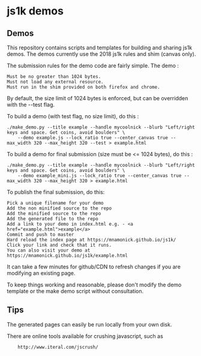 # js1k demos

## Demos

This repository contains scripts and templates for building and sharing js1k demos.
The demos currently use the 2018 js1k rules and shim (canvas only).

The submission rules for the demo code are fairly simple. The demo :

    Must be no greater than 1024 bytes.
    Must not load any external resource.
    Must run in the shim provided on both firefox and chrome.

By default, the size limit of 1024 bytes is enforced, but can be overridden with the --test flag.

To build a demo (with test flag, no size limit), do this :

    ./make_demo.py --title example --handle mycoolnick --blurb "Left/right keys and space. Get coins, avoid boulders" \
        --demo example.js --lock_ratio true --center_canvas true --max_width 320 --max_height 320 --test > example.html

To build a demo for final submission (size must be <= 1024 bytes), do this :

    ./make_demo.py --title example --handle mycoolnick --blurb "Left/right keys and space. Get coins, avoid boulders" \
        --demo example_mini.js --lock_ratio true --center_canvas true --max_width 320 --max_height 320 > example.html

To publish the final submission, do this:

    Pick a unique filename for your demo
    Add the non minified source to the repo
    Add the minified source to the repo
    Add the generated file to the repo
    Add a link to your demo in index.html e.g. - <a href="example.html">example</a>
    Commit and push to master
    Hard reload the index page at https://mnamonick.github.io/js1k/
    Click your link and check that it runs.
    You can also visit your demo at https://mnamonick.github.io/js1k/example.html

It can take a few minutes for github/CDN to refresh changes if you are modifying an existing page.

To keep things working and reasonable, please don't modify the demo template or
the make demo script without consultation.

## Tips

The generated pages can easily be run locally from your own disk.

There are online tools available for crushing javascript, such as

        http://www.iteral.com/jscrush/


